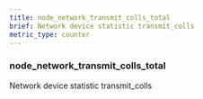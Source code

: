 ```yaml
---
title: node_network_transmit_colls_total
brief: Network device statistic transmit_colls
metric_type: counter
---
```

### node_network_transmit_colls_total

Network device statistic transmit_colls